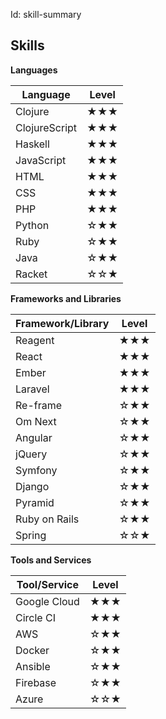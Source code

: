 Id: skill-summary

## Skills

**Languages**

| Language      | Level      |
| ------------- | ---------- |
| Clojure       | ★★★ |
| ClojureScript | ★★★ |
| Haskell       | ★★★ |
| JavaScript    | ★★★ |
| HTML          | ★★★ |
| CSS           | ★★★ |
| PHP           | ★★★ |
| Python        | ☆★★ |
| Ruby          | ☆★★ |
| Java          | ☆★★ |
| Racket        | ☆☆★ |

**Frameworks and Libraries**

| Framework/Library | Level      |
| ----------------- | ---------- |
| Reagent           | ★★★ |
| React             | ★★★ |
| Ember             | ★★★ |
| Laravel           | ★★★ |
| Re-frame          | ☆★★ |
| Om Next           | ☆★★ |
| Angular           | ☆★★ |
| jQuery            | ☆★★ |
| Symfony           | ☆★★ |
| Django            | ☆★★ |
| Pyramid           | ☆★★ |
| Ruby on Rails     | ☆★★ |
| Spring            | ☆☆★ |

**Tools and Services**

| Tool/Service | Level      |
| ------------ | ---------- |
| Google Cloud | ★★★ |
| Circle CI    | ★★★ |
| AWS          | ☆★★ |
| Docker       | ☆★★ |
| Ansible      | ☆★★ |
| Firebase     | ☆★★ |
| Azure        | ☆☆★ |
